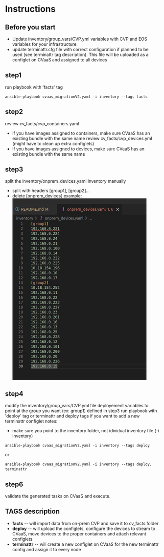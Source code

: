 # Instructions

## Before you start
  - Update inventory/group_vars/CVP.yml variables with CVP and EOS variables for your infrastructure
  - update terminattr.cfg file with correct configuration if planned to be used (see terminattr tag description).  This file will be uploaded as a configlet on CVaaS and assigned to all devices

## step1
run playbook with 'facts' tag
```
ansible-playbook cvaas_migrationV2.yaml -i inventory --tags facts
```

## step2
review cv_facts/cvp_containers.yaml
  - if you have images assigned to containers, make sure CVaaS has an existing bundle with the same name
review cv_facts/cvp_devices.yml (might have to clean up extra configlets)
  - if you have images assigned to devices, make sure CVaaS has an existing bundle with the same name

## step3
split the inventory/onprem_devices.yaml inventory manually
  - split with headers [group1], [group2]...
  - delete [onprem_devices]
  example:
  ![](./media/inventory_split_example.png)

## step4
modify the inventory/group_vars/CVP.yml file deployement variables to point at the group you want (ex: group1) defined in step3
run playbook with 'deploy' tag or terminattr and deploy tags if you want to add a new terminattr configlet
notes: 
  - make sure you point to the inventory folder, not idividual inventory file (-i inventory)

```
ansible-playbook cvaas_migrationV2.yaml -i inventory --tags deploy
```
or 

```
ansible-playbook cvaas_migrationV2.yaml -i inventory --tags deploy, terminattr
```

## step6
validate the generated tasks on CVaaS and execute.

## TAGS description
- **facts** -- will import data from on-prem CVP and save it to cv_facts folder 
- **deploy** -- will upload the configlets, configure the devices to stream to CVaaS, move devices to the proper containers and attach relevant configlets
- **terminattr** -- will create a new configlet on CVaaS for the new terminattr config and assign it to every node